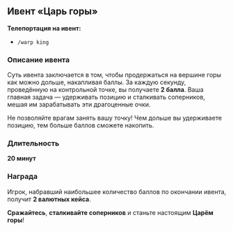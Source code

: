 ## **Ивент «Царь горы»**

**Телепортация на ивент:**  
- `/warp king`

### **Описание ивента**

Суть ивента заключается в том, чтобы продержаться на вершине горы как можно дольше, накапливая баллы. За каждую секунду, проведённую на контрольной точке, вы получаете **2 балла**. Ваша главная задача — удерживать позицию и сталкивать соперников, мешая им зарабатывать эти драгоценные очки.

Не позволяйте врагам занять вашу точку! Чем дольше вы удерживаете позицию, тем больше баллов сможете накопить.

### **Длительность**

**20 минут**

### **Награда**

Игрок, набравший наибольшее количество баллов по окончании ивента, получит **2 валютных кейса**.

**Сражайтесь**, **сталкивайте соперников** и станьте настоящим **Царём горы**!
